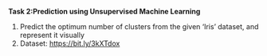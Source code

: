 **Task 2:Prediction using Unsupervised Machine Learning**

1. Predict the optimum number of clusters from the given ‘Iris’ dataset, and represent it visually
2. Dataset: https://bit.ly/3kXTdox
